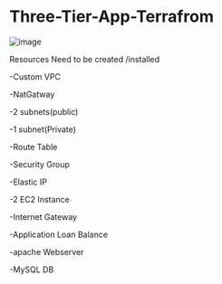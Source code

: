 # Three-Tier-App-Terrafrom

![image](https://github.com/rogerbarrow/Three-Tier-App-Terrafrom/assets/46138186/520e869e-d381-43f7-9de6-bb645da798b2)


Resources Need to be created /installed

-Custom VPC

-NatGatway 

-2 subnets(public)

-1 subnet(Private) 

-Route Table  

-Security Group

-Elastic IP

-2 EC2 Instance

-Internet Gateway

-Application Loan Balance

-apache Webserver

-MySQL DB


